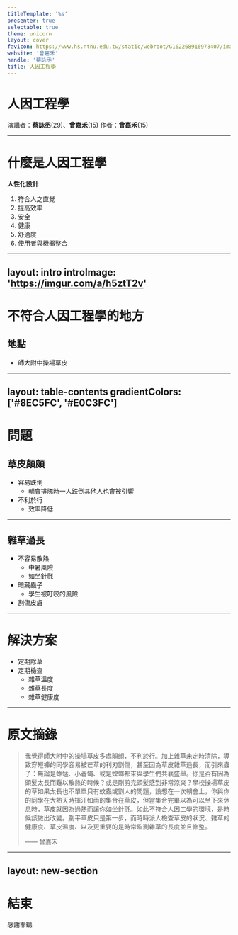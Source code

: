 ```yaml
---
titleTemplate: '%s'
presenter: true
selectable: true
theme: unicorn 
layout: cover
favicon: https://www.hs.ntnu.edu.tw/static/webroot/G162268916978407/image/N162391596368978
website: '曾嘉禾'
handle: '蔡詠丞'
title: 人因工程學
---
```


# **人因工程學**

<v-click>

演講者：**蔡詠丞**(29)、**曾嘉禾**(15)
作者：**曾嘉禾**(15)

</v-click>

---

# **什麼是人因工程學**
 
**人性化設計**

1. 符合人之直覺
2. 提高效率
3. 安全
4. 健康
5. 舒適度
6. 使用者與機器整合

---
layout: intro
introImage: 'https://imgur.com/a/h5ztT2v'
---

# 不符合人因工程學的地方

## 地點

 - 師大附中操場草皮

---
layout: table-contents
gradientColors: ['#8EC5FC', '#E0C3FC']
---

# **問題**

## 草皮顛頗
  
  - 容易跌倒
    * 朝會排隊時一人跌倒其他人也會被引響
  - 不利於行
    * 效率降低

---

## 雜草過長
 
  * 不容易散熱
    - 中暑風險
    - 如坐針氈
  * 暗藏蟲子
    - 學生被叮咬的風險
  * 割傷皮膚

---

# 解決方案
 
  - 定期除草
  - 定期檢查
    * 雜草溫度
    * 雜草長度
    * 雜草健康度

---

# 原文摘錄

> 我覺得師大附中的操場草皮多處顛頗，不利於行。加上雜草未定時清除，導致穿短褲的同學容易被芒草的利刃割傷，甚至因為草皮雜草過長，而引來蟲子：無論是蚱蜢、小蒼蠅、或是螳螂都來與學生們共襄盛舉。你是否有因為頭髮太長而難以散熱的時候？或是剛剪完頭髮感到非常涼爽？學校操場草皮的草如果太長也不單單只有蚊蟲或割人的問題，設想在一次朝會上，你與你的同學在大熱天時揮汗如雨的集合在草皮，但當集合完畢以為可以坐下來休息時，草皮就因為過熱而讓你如坐針氈。如此不符合人因工學的環境，是時候該做出改變。剷平草皮只是第一步，而時時派人檢查草皮的狀況、雜草的健康度、草皮溫度、以及更重要的是時常監測雜草的長度並且修整。
>
> —— 曾嘉禾

---
layout: new-section 
---

# 結束

感謝聆聽
